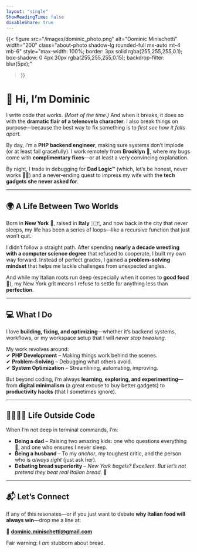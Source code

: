 ```yaml
---
layout: "single"
ShowReadingTime: false
disableShare: true
---
```


{{< figure 
  src="/images/dominic_photo.png" 
  alt="Dominic Minischetti" 
  width="200" 
  class="about-photo shadow-lg rounded-full mx-auto mt-4 mb-6" 
  style="max-width: 100%; border: 3px solid rgba(255,255,255,0.1); box-shadow: 0 4px 30px rgba(255,255,255,0.15); backdrop-filter: blur(5px);" 
>}}

# **👋 Hi, I’m Dominic**  

I write code that works. *(Most of the time.)* And when it breaks, it does so with the **dramatic flair of a telenovela character**. I also break things on purpose—because the best way to fix something is to *first see how it falls apart.*  

By day, I’m a **PHP backend engineer**, making sure systems don’t implode (or at least fail gracefully). I work remotely from **Brooklyn** 🗽, where my bugs come with **complimentary fixes**—or at least a very convincing explanation.  

By night, I trade in debugging for **Dad Logic™** (which, let’s be honest, never works 🤷‍♂️) and a never-ending quest to impress my wife with the **tech gadgets she never asked for**.  

---

## **🌍 A Life Between Two Worlds**  

Born in **New York** 🗽, raised in **Italy** 🇮🇹, and now back in the city that never sleeps, my life has been a series of loops—like a recursive function that just won’t quit.  

I didn’t follow a straight path. After spending **nearly a decade wrestling with a computer science degree** that refused to cooperate, I built my own way forward. Instead of perfect grades, I gained a **problem-solving mindset** that helps me tackle challenges from unexpected angles.  

And while my Italian roots run deep (especially when it comes to **good food** 🍝), my New York grit means I refuse to settle for anything less than **perfection**.  

---

## **💻 What I Do**  

I love **building, fixing, and optimizing**—whether it’s backend systems, workflows, or my workspace setup that I will *never stop tweaking.*  

My work revolves around:  
✔ **PHP Development** – Making things work behind the scenes.  
✔ **Problem-Solving** – Debugging what others avoid.  
✔ **System Optimization** – Streamlining, automating, improving.  

But beyond coding, I’m always **learning, exploring, and experimenting**—from **digital minimalism** (a great excuse to buy better gadgets) to **productivity hacks** (that I sometimes ignore).  

---

## **👨‍👩‍👧‍👦 Life Outside Code**  

When I’m not deep in terminal commands, I’m:  
- **Being a dad** – Raising two amazing kids: one who questions everything 🤔, and one who ensures I never sleep.  
- **Being a husband** – To my *anchor*, my toughest critic, and the person who is *always right* (just ask her).  
- **Debating bread superiority** – *New York bagels? Excellent. But let’s not pretend they beat real Italian bread.* 🍞  

---

## **📬 Let’s Connect**  

If any of this resonates—or if you just want to debate **why Italian food will always win**—drop me a line at:  

📧 **dominic.minischetti@gmail.com**  

Fair warning: I *am* stubborn about bread.  